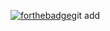 [![forthebadge](http://forthebadge.com/images/badges/built-with-love.svg)](http://forthebadge.com)git add